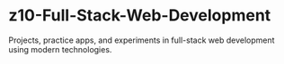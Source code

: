 # z10-Full-Stack-Web-Development
Projects, practice apps, and experiments in full-stack web development using modern technologies.
